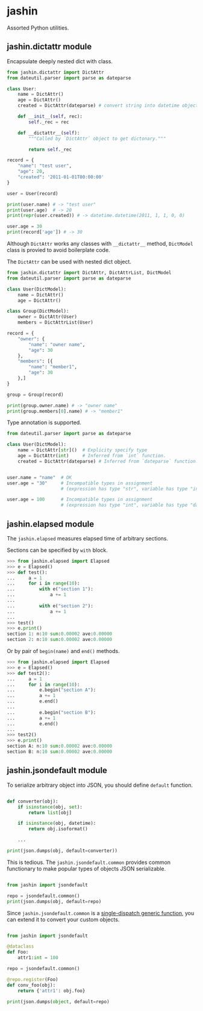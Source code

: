 # jashin

Assorted Python utilities.


## jashin.dictattr module

Encapsulate deeply nested dict with class.


```python
from jashin.dictattr import DictAttr
from dateutil.parser import parse as dateparse

class User:
    name = DictAttr()
    age = DictAttr()
    created = DictAttr(dateparse) # convert string into datetime object

    def __init__(self, rec):
        self._rec = rec

    def __dictattr__(self):
        """Called by `DictAttr` object to get dictonary."""

        return self._rec

record = {
    "name": "test user",
    "age": 20,
    "created": '2011-01-01T00:00:00'
}

user = User(record)

print(user.name) # -> "test user"
print(user.age)  # -> 20
print(repr(user.created)) # -> datetime.datetime(2011, 1, 1, 0, 0)

user.age = 30
print(record['age']) # -> 30
```

Although `DictAttr` works any classes with `__dictattr__` method, `DictModel` class is provied to avoid boilerplate code.

The `DictAttr` can be used with nested dict object.

```python
from jashin.dictattr import DictAttr, DictAttrList, DictModel
from dateutil.parser import parse as dateparse

class User(DictModel):
    name = DictAttr()
    age = DictAttr()

class Group(DictModel):
    owner = DictAttr(User)
    members = DictAttrList(User)

record = {
    "owner": {
        "name": "owner name",
        "age": 30
    },
    "members": [{
        "name": "member1",
        "age": 30
    },]
}

group = Group(record)

print(group.owner.name) # -> "owner name"
print(group.members[0].name) # -> "member1"
```

Type annotation is supported.

```python
from dateutil.parser import parse as dateparse

class User(DictModel):
    name = DictAttr[str]()  # Explicity specify type
    age = DictAttr(int)     # Inferred from `int` function.
    created = DictAttr(dateparse) # Inferred from `dateparse` function.


user.name = "name"  # OK
user.age = "30"     # Incompatible types in assignment
                    # (expression has type "str", variable has type "int")

user.age = 100      # Incompatible types in assignment
                    # (expression has type "int", variable has type "datetime")

```


## jashin.elapsed module

The `jashin.elapsed` measures elapsed time of arbitrary sections.

Sections can be specified by `with` block.

```python
>>> from jashin.elapsed import Elapsed
>>> e = Elapsed()
>>> def test():
...     a = 1
...     for i in range(10):
...         with e("section 1"):
...             a += 1
...
...         with e("section 2"):
...             a += 1
...
>>> test()
>>> e.print()
section 1: n:10 sum:0.00002 ave:0.00000
section 2: n:10 sum:0.00002 ave:0.00000
```


Or by pair of `begin(name)` and `end()` methods.

```python
>>> from jashin.elapsed import Elapsed
>>> e = Elapsed()
>>> def test2():
...     a = 1
...     for i in range(10):
...         e.begin("section A"):
...         a += 1
...         e.end()
...
...         e.begin("section B"):
...         a += 1
...         e.end()
...
>>> test2()
>>> e.print()
section A: n:10 sum:0.00002 ave:0.00000
section B: n:10 sum:0.00002 ave:0.00000
```


## jashin.jsondefault module

To serialize arbitrary object into JSON, you should define `default` function.

```python

def converter(obj):
    if isinstance(obj, set):
        return list[obj]

    if isinstance(obj, datetime):
        return obj.isoformat()

    ...

print(json.dumps(obj, default=converter))
```

This is tedious. The `jashin.jsondefault.common` provides common functionary to make popular types of objects JSON serializable.

```python

from jashin import jsondefault

repo = jsondefault.common()
print(json.dumps(obj, default=repo)
```

Since `jashin.jsondefault.common` is a [single-dispatch generic function](https://docs.python.org/3/library/functools.html#functools.singledispatch), you can extend it to convert your custom objects.

```python

from jashin import jsondefault

@dataclass
def Foo:
    attr1:int = 100

repo = jsondefault.common()

@repo.register(Foo)
def conv_foo(obj):
    return {'attr1': obj.foo}

print(json.dumps(object, default=repo)
```

